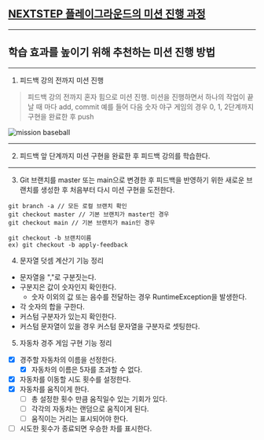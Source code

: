 ## [NEXTSTEP 플레이그라운드의 미션 진행 과정](https://github.com/next-step/nextstep-docs/blob/master/playground/README.md)

---
## 학습 효과를 높이기 위해 추천하는 미션 진행 방법

---
1. 피드백 강의 전까지 미션 진행 
> 피드백 강의 전까지 혼자 힘으로 미션 진행. 미션을 진행하면서 하나의 작업이 끝날 때 마다 add, commit
> 예를 들어 다음 숫자 야구 게임의 경우 0, 1, 2단계까지 구현을 완료한 후 push

![mission baseball](https://raw.githubusercontent.com/next-step/nextstep-docs/master/playground/images/mission_baseball.png)

---
2. 피드백 앞 단계까지 미션 구현을 완료한 후 피드백 강의를 학습한다.

---
3. Git 브랜치를 master 또는 main으로 변경한 후 피드백을 반영하기 위한 새로운 브랜치를 생성한 후 처음부터 다시 미션 구현을 도전한다.

```
git branch -a // 모든 로컬 브랜치 확인
git checkout master // 기본 브랜치가 master인 경우
git checkout main // 기본 브랜치가 main인 경우

git checkout -b 브랜치이름
ex) git checkout -b apply-feedback
```
4. 문자열 덧셈 계산기 기능 정리
- 문자열을 ","로 구분짓는다. 
- 구분지은 값이 숫자인지 확인한다. 
  - 숫자 이외의 값 또는 음수를 전달하는 경우 RuntimeException을 발생한다. 
- 각 숫자의 합을 구한다. 
- 커스텀 구분자가 있는지 확인한다. 
- 커스텀 문자열이 있을 경우 커스텀 문자열을 구분자로 셋팅한다. 

5. 자동차 경주 게임 구현 기능 정리
- [x] 경주할 자동차의 이름을 선정한다. 
  - [x] 자동차의 이름은 5자를 초과할 수 없다.
- [x] 자동차를 이동할 시도 횟수를 설정한다. 
- [x] 자동차를 움직이게 한다. 
  - [ ] 총 설정한 횟수 만큼 움직일수 있는 기회가 있다. 
  - [ ] 각각의 자동차는 랜덤으로 움직이게 된다.
  - [ ] 움직이는 거리는 표시되어야 한다. 
- [ ] 시도한 횟수가 종료되면 우승한 차를 표시한다. 
